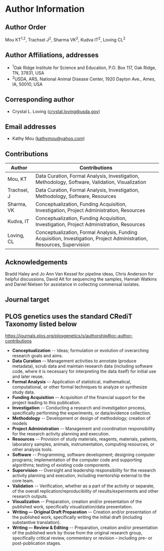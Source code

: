 # Author Information

## Author Order
Mou KT<sup>1,2</sup>, Trachsel J<sup>2</sup>, Sharma VK<sup>2</sup>, Kudva IT<sup>2</sup>, Loving CL<sup>2</sup>

## Author Affiliations, addresses
* <sup>1</sup>Oak Ridge Institute for Science and Education, P.O. Box 117, Oak Ridge, TN, 37831, USA
* <sup>2</sup>USDA, ARS, National Animal Disease Center, 1920 Dayton Ave., Ames, IA, 50010, USA

## Corresponding author
* Crystal L. Loving (crystal.loving@usda.gov)

## Email addresses
* Kathy Mou (kathymou@yahoo.com)

## Contributions
| Author | Contributions |
| -- | -- |
| Mou, KT | Data Curation, Formal Analysis, Investigation, Methodology, Software, Validation, Visualization |
| Trachsel, J | Data Curation, Formal Analysis, Investigation, Methodology, Software, Resources |
| Sharma, VK | Conceptualization, Funding Acquisition, Investigation, Project Administration, Resources |
| Kudva, IT | Conceptualization, Funding Acquisition, Investigation, Project Administration, Resources |
| Loving, CL | Conceptualization, Formal Analysis, Funding Acquisition, Investigation, Project Administration, Resources, Supervision |


## Acknowledgements
Bradd Haley and Jo Ann Van Kessel for pipeline ideas, Chris Anderson for helpful discussions, David Alt for sequencing the samples, Hannah Watkins and Daniel Nielsen for assistance in collecting commensal isolates.

## Journal target



## PLOS genetics uses the standard CRediT Taxonomy listed below
https://journals.plos.org/plosgenetics/s/authorship#loc-author-contributions

* **Conceptualization** -- Ideas; formulation or evolution of overarching research goals and aims.
* **Data Curation** --	Management activities to annotate (produce metadata), scrub data and maintain research data (including software code, where it is necessary for interpreting the data itself) for initial use and later reuse.
* **Formal Analysis** --	Application of statistical, mathematical, computational, or other formal techniques to analyze or synthesize study data.
* **Funding Acquisition** --	Acquisition of the financial support for the project leading to this publication.
* **Investigation** --	Conducting a research and investigation process, specifically performing the experiments, or data/evidence collection.
* **Methodology**	-- Development or design of methodology; creation of models
* **Project Administration** -- Management and coordination responsibility for the research activity planning and execution.
* **Resources** --	Provision of study materials, reagents, materials, patients, laboratory samples, animals, instrumentation, computing resources, or other analysis tools.
* **Software** --	Programming, software development; designing computer programs; implementation of the computer code and supporting algorithms; testing of existing code components.
* **Supervision** --	Oversight and leadership responsibility for the research activity planning and execution, including mentorship external to the core team.
* **Validation** --	Verification, whether as a part of the activity or separate, of the overall replication/reproducibility of results/experiments and other research outputs.
* **Visualization** --	Preparation, creation and/or presentation of the published work, specifically visualization/data presentation.
* **Writing –- Original Draft Preparation** -- Creation and/or presentation of the published work, specifically writing the initial draft (including substantive translation).
* **Writing –- Review & Editing** -- Preparation, creation and/or presentation of the published work by those from the original research group, specifically critical review, commentary or revision – including pre- or post-publication stages.
